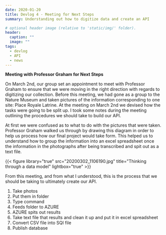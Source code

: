```yaml
---
date: 2020-01-20
title: Devlog 4 - Meeting for Next Steps 
summary: Understanding out how to digitize data and create an API

# optional header image (relative to 'static/img/' folder).
header:
  caption: ""
  image: ""
tags:
  - devlog
  - API
  - news
---
```

**Meeting with Professor Graham for Next Steps** 

On March 2nd, our group set an appointment to meet with Professor Graham to ensure that we were moving in the right direction with regards to digitizing our collection. Before this meeting, we had gone as a group to the Nature Museum and taken pictures of the information corresponding to one site: Place Royale Latrine. At the meeting on March 2nd we devised how the tasks were going to be split up. I took some notes during the meeting outlining the procedures we should take to build our API.

At first we were confused as to what to do with the pictures that were taken. Professor Graham walked us through by drawing this diagram in order to help us process how our final project would take form. This helped us to understand how to group the information into an excel spreadsheet once the information in the photographs after being transcribed and spit out as a text file.  

{{< figure library="true" src="20200302_1106190.jpg" title="Thinking through a data model" lightbox="true" >}}

From this meeting, and from what I understood, this is the process that we should be taking to ultimately create our API.
1. Take photos
2. Put them in folder
3. Type command
4. Feeds folder to AZURE
5. AZURE spits out results
6. Take text file that results and clean it up and put it in excel spreadsheet
7. Convert CSV file into SQI file
8. Publish database 
